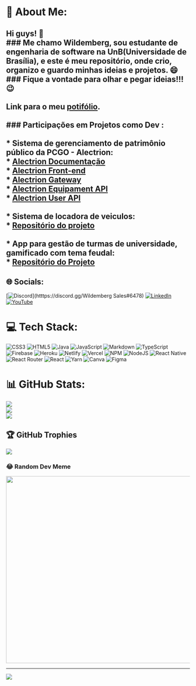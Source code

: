 # 💫 About Me:
## Hi guys! 👋<br>### Me chamo Wildemberg, sou estudante de engenharia de software na UnB(Universidade de Brasília), e este é meu repositório, onde crio, organizo e guardo minhas ideias e projetos. 😄<br>### Fique a vontade para olhar e pegar ideias!!! 😉<br><br>Link para o meu [potifólio](https://github.com/wildemberg-sales/portifolio).  <br><br>### Participações em Projetos como Dev :<br><br>* Sistema de gerenciamento de patrimônio público da PCGO - Alectrion:<br>  * [Alectrion Documentação](https://github.com/fga-eps-mds/2022-1-Alectrion-DOC)<br>  * [Alectrion Front-end](https://github.com/fga-eps-mds/2022-1-Alectrion-FrontEnd)<br>  * [Alectrion Gateway](https://github.com/fga-eps-mds/2022-1-Alectrion-Gateway)<br>  * [Alectrion Equipament API](https://github.com/fga-eps-mds/2022-1-Alectrion-EquipamentApi)<br>  * [Alectrion User API](https://github.com/fga-eps-mds/2022-1-Alectrion-UserAPI)<br>  <br>* Sistema de locadora de veiculos:<br>  * [Repositório do projeto](https://github.com/wildemberg-sales/projetoSistemaLocadora)<br>  <br>* App para gestão de turmas de universidade, gamificado com tema feudal:<br>  * [Repositório do Projeto](https://github.com/Mateusas3s/DS-Feudo-Violeta)


## 🌐 Socials:
[![Discord](https://img.shields.io/badge/Discord-%237289DA.svg?logo=discord&logoColor=white)](htttps://discord.gg/Wildemberg Sales#6478) [![LinkedIn](https://img.shields.io/badge/LinkedIn-%230077B5.svg?logo=linkedin&logoColor=white)](https://linkedin.com/in/wildemberg-sales-86439913b) [![YouTube](https://img.shields.io/badge/YouTube-%23FF0000.svg?logo=YouTube&logoColor=white)](https://youtube.com/c/@wildembergsales) 

# 💻 Tech Stack:
![CSS3](https://img.shields.io/badge/css3-%231572B6.svg?style=for-the-badge&logo=css3&logoColor=white) ![HTML5](https://img.shields.io/badge/html5-%23E34F26.svg?style=for-the-badge&logo=html5&logoColor=white) ![Java](https://img.shields.io/badge/java-%23ED8B00.svg?style=for-the-badge&logo=java&logoColor=white) ![JavaScript](https://img.shields.io/badge/javascript-%23323330.svg?style=for-the-badge&logo=javascript&logoColor=%23F7DF1E) ![Markdown](https://img.shields.io/badge/markdown-%23000000.svg?style=for-the-badge&logo=markdown&logoColor=white) ![TypeScript](https://img.shields.io/badge/typescript-%23007ACC.svg?style=for-the-badge&logo=typescript&logoColor=white) ![Firebase](https://img.shields.io/badge/firebase-%23039BE5.svg?style=for-the-badge&logo=firebase) ![Heroku](https://img.shields.io/badge/heroku-%23430098.svg?style=for-the-badge&logo=heroku&logoColor=white) ![Netlify](https://img.shields.io/badge/netlify-%23000000.svg?style=for-the-badge&logo=netlify&logoColor=#00C7B7) ![Vercel](https://img.shields.io/badge/vercel-%23000000.svg?style=for-the-badge&logo=vercel&logoColor=white) ![NPM](https://img.shields.io/badge/NPM-%23000000.svg?style=for-the-badge&logo=npm&logoColor=white) ![NodeJS](https://img.shields.io/badge/node.js-6DA55F?style=for-the-badge&logo=node.js&logoColor=white) ![React Native](https://img.shields.io/badge/react_native-%2320232a.svg?style=for-the-badge&logo=react&logoColor=%2361DAFB) ![React Router](https://img.shields.io/badge/React_Router-CA4245?style=for-the-badge&logo=react-router&logoColor=white) ![React](https://img.shields.io/badge/react-%2320232a.svg?style=for-the-badge&logo=react&logoColor=%2361DAFB) ![Yarn](https://img.shields.io/badge/yarn-%232C8EBB.svg?style=for-the-badge&logo=yarn&logoColor=white) ![Canva](https://img.shields.io/badge/Canva-%2300C4CC.svg?style=for-the-badge&logo=Canva&logoColor=white) 	![Figma](https://img.shields.io/badge/figma-%23F24E1E.svg?style=for-the-badge&logo=figma&logoColor=white)
# 📊 GitHub Stats:
![](https://github-readme-stats.vercel.app/api?username=wildemberg-sales&theme=synthwave&hide_border=false&include_all_commits=true&count_private=true)<br/>
![](https://github-readme-streak-stats.herokuapp.com/?user=wildemberg-sales&theme=synthwave&hide_border=false)<br/>
![](https://github-readme-stats.vercel.app/api/top-langs/?username=wildemberg-sales&theme=synthwave&hide_border=false&include_all_commits=true&count_private=true&layout=compact)

## 🏆 GitHub Trophies
![](https://github-profile-trophy.vercel.app/?username=wildemberg-sales&theme=radical&no-frame=false&no-bg=false&margin-w=4)

### 😂 Random Dev Meme
<img src="https://random-memer.herokuapp.com/" width="512px"/>

---
[![](https://visitcount.itsvg.in/api?id=wildemberg-sales&icon=0&color=0)](https://visitcount.itsvg.in)

<!-- Proudly created with GPRM ( https://gprm.itsvg.in ) -->
